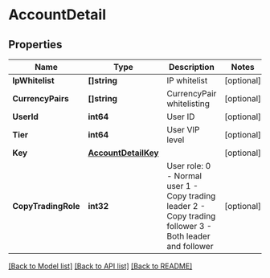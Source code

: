 # AccountDetail

## Properties

Name | Type | Description | Notes
------------ | ------------- | ------------- | -------------
**IpWhitelist** | **[]string** | IP whitelist | [optional] 
**CurrencyPairs** | **[]string** | CurrencyPair whitelisting | [optional] 
**UserId** | **int64** | User ID | [optional] 
**Tier** | **int64** | User VIP level | [optional] 
**Key** | [**AccountDetailKey**](AccountDetail_key.md) |  | [optional] 
**CopyTradingRole** | **int32** | User role: 0 - Normal user 1 - Copy trading leader 2 - Copy trading follower 3 - Both leader and follower  | [optional] 

[[Back to Model list]](../README.md#documentation-for-models) [[Back to API list]](../README.md#documentation-for-api-endpoints) [[Back to README]](../README.md)


